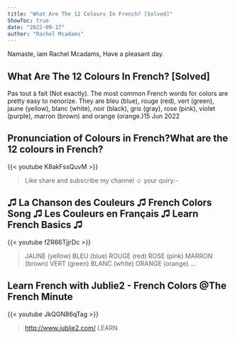 ```yaml
---
title: "What Are The 12 Colours In French? [Solved]"
ShowToc: true 
date: "2022-09-17"
author: "Rachel Mcadams" 
---
```


Namaste, iam Rachel Mcadams, Have a pleasant day.
## What Are The 12 Colours In French? [Solved]
Pas tout à fait (Not exactly). The most common French words for colors are pretty easy to nenorize. They are bleu (blue), rouge (red), vert (green), jaune (yellow), blanc (white), noir (black), gris (gray), rose (pink), violet (purple), marron (brown) and orange (orange.)15 Jun 2022

## Pronunciation of Colours in French?What are the 12 colours in French?
{{< youtube K8akFssQuvM >}}
>Like share and subscribe my channel ☺️ your quiry:- 

## ♫ La Chanson des Couleurs ♫ French Colors Song ♫ Les Couleurs en Français ♫ Learn French Basics ♫
{{< youtube fZR66TjjrDc >}}
>JAUNE (yellow) BLEU (blue) ROUGE (red) ROSE (pink) MARRON (brown) VERT (green) BLANC (white) ORANGE (orange) ...

## Learn French with Jublie2 - French Colors @The French Minute
{{< youtube JkQGN86qTag >}}
>http://www.jublie2.com/ LEARN 

